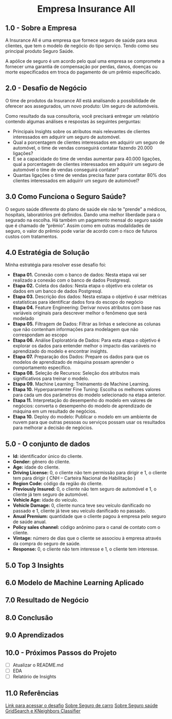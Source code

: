 <h1 align="center"> Empresa Insurance All </h1> 

## 1.0 - Sobre a Empresa

A Insurance All é uma empresa que fornece seguro de saúde para seus clientes, que tem o modelo de negócio do tipo serviço. Tendo como seu principal produto Seguro Saúde. 

A apólice de seguro é um acordo pelo qual uma empresa se compromete a fornecer uma garantia de compensação por perdas, danos, doenças ou morte especificados em troca do pagamento de um prêmio especificado.


## 2.0 - Desafio de Negócio

O time de produtos da Insurance All está analisando a possibilidade de oferecer aos assegurados, um novo produto: Um seguro de automóveis.


Como resultado da sua consultoria, você precisará entregar um relatório contendo algumas análises e respostas às seguintes perguntas:

- Principais Insights sobre os atributos mais relevantes de clientes interessados em adquirir um seguro de automóvel.
- Qual a porcentagem de clientes interessados em adquirir um seguro de automóvel, o time de vendas conseguirá contatar fazendo 20.000 ligações?
- E se a capacidade do time de vendas aumentar para 40.000 ligações, qual a porcentagem de clientes interessados em adquirir um seguro de automóvel o time de vendas conseguirá contatar?
- Quantas ligações o time de vendas precisa fazer para contatar 80% dos clientes interessados em adquirir um seguro de automóvel?


## 3.0 Como Funciona o Seguro Saúde?

O seguro saúde  diferente do plano de saúde ele não te "prende" a médicos, hospitais, laboratórios pré definidos. Dando uma melhor liberdade para o segurado na escolha.
Há também um pagamento mensal do seguro saúde que é chamado de “prêmio”. Assim como em outras modalidades de seguro, o valor do prêmio pode variar de acordo com o risco de futuros custos com tratamentos.

## 4.0 Estratégia de Solução
Minha estratégia para resolver esse desafio foi:

- **Etapa 01.** Conexão com o banco de dados: Nesta etapa vai ser realizado a conexão com o banco de dados Postgresql.
- **Etapa 02.** Coleta dos dados: Nesta etapa o objetivo era coletar os dados em um banco de dados  Postgresql.
- **Etapa 03.** Descrição dos dados: Nesta estapa o objetivo é usar métricas estatísticas para identificar dados fora do escopo do negócio
- **Etapa 04.** Feature Engineering: Derivar novos atributos com base nas variáveis originais para descrever melhor o fenômeno que será modelado
- **Etapa 05.** Filtragem de Dados: Filtrar as linhas e selecione as colunas que não contenham informações para modelagem que não correspondam ao escopo
- **Etapa 06.** Análise Exploratória de Dados: Para esta etapa o objetivo é explorar os dados para entender melhor o impacto das variáveis no aprendizado do modelo e encontrar insights.
- **Etapa 07.** Preparação dos Dados: Prepare os dados para que os modelos de aprendizado de máquina possam aprender o comportamento específico.
- **Etapa 08.** Seleção de Recursos: Seleção dos atributos mais significativos para treinar o modelo.
- **Etapa 09.** Machine Learning: Treinamento de Machine Learning.
- **Etapa 10.** Hyperparamenter Fine Tuning: Escolha os melhores valores para cada um dos parâmetros do modelo selecionado na etapa anterior.
- **Etapa 11.** Interpretação do desempenho do modelo em valores de negócios: converta o desempenho do modelo de aprendizado de máquina em um resultado de negócios.
- **Etapa 10.** Deploy do modelo: Publicar o modelo em um ambiente de nuvem para que outras pessoas ou serviços possam usar os resultados para melhorar a decisão de negócios.

## 5.0 - O conjunto de dados 

- <b>Id:</b> identificador único do cliente.
- <b>Gender:</b> gênero do cliente.
- <b>Age:</b> idade do cliente.
- <b>Driving License:</b> 0, o cliente não tem permissão para dirigir e 1, o cliente tem para dirigir ( CNH – Carteira Nacional de Habilitação )
- <b>Region Code:</b> código da região do cliente.
- <b>Previously Insured:</b> 0, o cliente não tem seguro de automóvel e 1, o cliente já tem seguro de automóvel.
- <b>Vehicle Age:</b> idade do veículo.
- <b>Vehicle Damage:</b> 0, cliente nunca teve seu veículo danificado no passado e 1, cliente já teve seu veículo danificado no passado.
- <b>Anual Premium:</b> quantidade que o cliente pagou à empresa pelo seguro de saúde anual.
- <b>Policy sales channel:</b> código anônimo para o canal de contato com o cliente.
- <b>Vintage:</b> número de dias que o cliente se associou à empresa através da compra do seguro de saúde.
- <b>Response:</b> 0, o cliente não tem interesse e 1, o cliente tem interesse.

## 5.0 Top 3 Insights

## 6.0 Modelo de Machine Learning Aplicado

## 7.0 Resultado de Negócio

## 8.0 Conclusão 

## 9.0 Aprendizados

## 10.0 - Próximos Passos do Projeto 

- [ ] Atualizar o README.md
- [ ] EDA
- [ ] Relatório de Insights

## 11.0 Referências

[Link para acessar o desafio](https://sejaumdatascientist.com/como-usar-data-science-para-fazer-a-empresa-vender-mais/)
[Sobre Seguro de carro](https://www.minutoseguros.com.br/blog/como-funciona-seguro-de-carro/)
[Sobre Seguro saúde](https://www.minutoseguros.com.br/blog/seguro-saude-plano-saude-diferencas/)
[GridSearch e KNeighbors Classifier](https://medium.com/@erikgreenj/k-neighbors-classifier-with-gridsearchcv-basics-3c445ddeb657)



